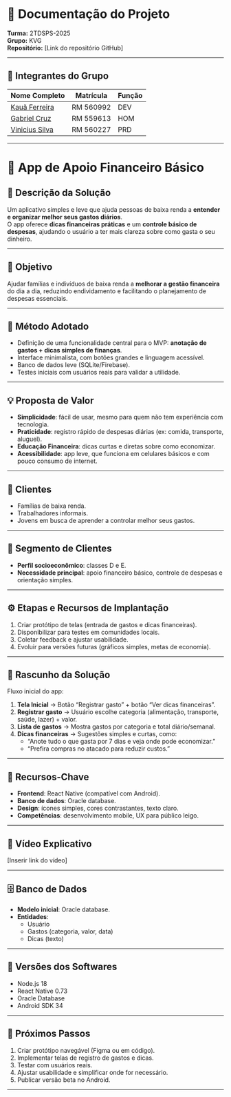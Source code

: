 # 📘 Documentação do Projeto

**Turma:** 2TDSPS-2025  
**Grupo:** KVG  
**Repositório:** [Link do repositório GitHub]  

---

## 👥 Integrantes do Grupo

| Nome Completo | Matrícula | Função |
|---------------|-----------|--------|
| [Kauã Ferreira](https://github.com/k-auaferreira) | RM 560992 | DEV    |
| [Gabriel Cruz](https://github.com/gabrielCZz)  | RM 559613 | HOM    |
| [Vinicius Silva](https://github.com/Vi-debu) | RM 560227 | PRD    |

---

# 💸 App de Apoio Financeiro Básico

## 📝 Descrição da Solução

Um aplicativo simples e leve que ajuda pessoas de baixa renda a **entender e organizar melhor seus gastos diários**.  
O app oferece **dicas financeiras práticas** e um **controle básico de despesas**, ajudando o usuário a ter mais clareza sobre como gasta o seu dinheiro.

---

## 🎯 Objetivo
Ajudar famílias e indivíduos de baixa renda a **melhorar a gestão financeira** do dia a dia, reduzindo endividamento e facilitando o planejamento de despesas essenciais.

---

## 🧭 Método Adotado
- Definição de uma funcionalidade central para o MVP: **anotação de gastos + dicas simples de finanças**.  
- Interface minimalista, com botões grandes e linguagem acessível.  
- Banco de dados leve (SQLite/Firebase).  
- Testes iniciais com usuários reais para validar a utilidade.

---

## 💡 Proposta de Valor
- **Simplicidade**: fácil de usar, mesmo para quem não tem experiência com tecnologia.  
- **Praticidade**: registro rápido de despesas diárias (ex: comida, transporte, aluguel).  
- **Educação Financeira**: dicas curtas e diretas sobre como economizar.  
- **Acessibilidade**: app leve, que funciona em celulares básicos e com pouco consumo de internet.

---

## 👤 Clientes
- Famílias de baixa renda.  
- Trabalhadores informais.  
- Jovens em busca de aprender a controlar melhor seus gastos.  

---

## 🧩 Segmento de Clientes
- **Perfil socioeconômico**: classes D e E.  
- **Necessidade principal**: apoio financeiro básico, controle de despesas e orientação simples.  

---

## ⚙️ Etapas e Recursos de Implantação
1. Criar protótipo de telas (entrada de gastos e dicas financeiras). 
2. Disponibilizar para testes em comunidades locais.  
3. Coletar feedback e ajustar usabilidade.  
4. Evoluir para versões futuras (gráficos simples, metas de economia).  

---

## 🧱 Rascunho da Solução
Fluxo inicial do app:  

1. **Tela Inicial** → Botão “Registrar gasto” + botão “Ver dicas financeiras”.  
2. **Registrar gasto** → Usuário escolhe categoria (alimentação, transporte, saúde, lazer) + valor.  
3. **Lista de gastos** → Mostra gastos por categoria e total diário/semanal.  
4. **Dicas financeiras** → Sugestões simples e curtas, como:  
   - “Anote tudo o que gasta por 7 dias e veja onde pode economizar.”  
   - “Prefira compras no atacado para reduzir custos.”  

---

## 🔑 Recursos-Chave
- **Frontend**: React Native (compatível com Android).  
- **Banco de dados**: Oracle database.  
- **Design**: ícones simples, cores contrastantes, texto claro.  
- **Competências**: desenvolvimento mobile, UX para público leigo.  

---

## 🎥 Vídeo Explicativo
[Inserir link do vídeo]

---

## 🗄️ Banco de Dados
- **Modelo inicial**: Oracle database.  
- **Entidades**:  
  - Usuário  
  - Gastos (categoria, valor, data)  
  - Dicas (texto)  

---

## 🧮 Versões dos Softwares
- Node.js 18  
- React Native 0.73  
- Oracle Database 
- Android SDK 34  

---

## 🚀 Próximos Passos
1. Criar protótipo navegável (Figma ou em código).  
2. Implementar telas de registro de gastos e dicas.  
3. Testar com usuários reais.  
4. Ajustar usabilidade e simplificar onde for necessário.  
5. Publicar versão beta no Android.  

---
